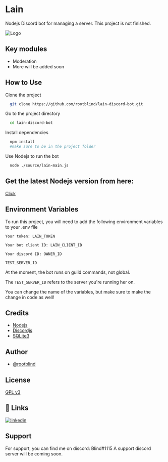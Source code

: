 
# Lain

 Nodejs Discord bot for managing a server.
 This project is not finished.


![Logo](https://i.ibb.co/xG8Nv30/Lain-Discord-Bot.png)

## Key modules

- Moderation
- More will be added soon


## How to Use

Clone the project

```bash
  git clone https://github.com/rootblind/lain-discord-bot.git
```

Go to the project directory

```bash
  cd lain-discord-bot
```

Install dependencies

```bash
  npm install
  #make sure to be in the project folder
```

Use Nodejs to run the bot

```bash
  node ./source/lain-main.js
```


## Get the latest Nodejs version from here:
[Click](https://nodejs.org/en/)


    
## Environment Variables

To run this project, you will need to add the following environment variables to your .env file



`Your token: LAIN_TOKEN`

`Your bot client ID: LAIN_CLIENT_ID`

`Your discord ID: OWNER_ID`

`TEST_SERVER_ID`

At the moment, the bot runs on guild commands, not global.

The `TEST_SERVER_ID` refers to the server you're running her on.

You can change the name of the variables, but make sure to make the change in code as well!

## Credits

 - [Nodejs](https://nodejs.org/en/)
 - [Discordjs](https://discordjs.guide/#before-you-begin)
 - [SQLite3](https://www.sqlite.org/index.html)


## Author

- [@rootblind](https://www.github.com/rootblind)


## License

[GPL v3](https://github.com/rootblind/lain-discord-bot/blob/main/LICENSE)


## 🔗 Links

[![linkedin](https://img.shields.io/badge/linkedin-0A66C2?style=for-the-badge&logo=linkedin&logoColor=white)](www.linkedin.com/in/grecu-ionut-catalin)


## Support

For support, you can find me on discord: Blind#1115
A support discord server will be coming soon.

